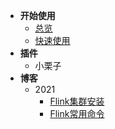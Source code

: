 - **开始使用**
    - [总览](#/README)
    - [快速使用](/zh-cn/start/快速使用.md)
- **插件**
    - 小栗子
- **博客**
    - 2021
      - [Flink集群安装](/zh-cn/blogs/Flink集群安装.md)
      - [Flink常用命令](/zh-cn/blogs/Flink常用命令.md)